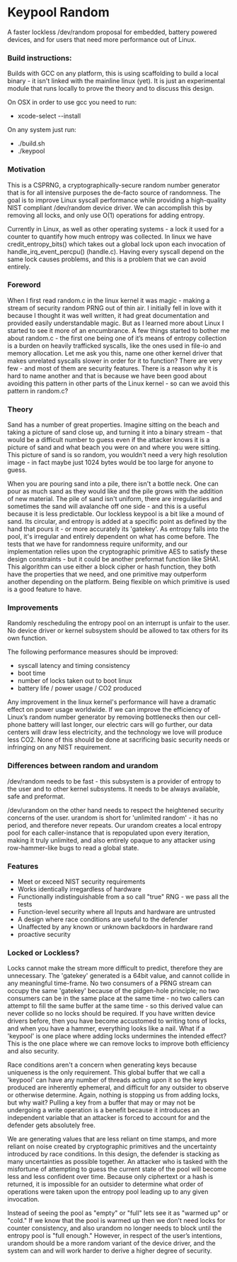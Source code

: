 # Keypool Random
A faster lockless /dev/random proposal for embedded, battery powered devices, and for users that need more performance out of Linux.

### Build instructions:

Builds with GCC on any platform, this is using scaffolding to build a local binary - it isn't linked with the mainline linux (yet).  It is just an experimental module that runs locally to prove the theory and to discuss this design.

On OSX in order to use gcc you need to run:
- xcode-select --install

On any system just run:
- ./build.sh
- ./keypool

### Motivation

This is a CSPRNG, a cryptographically-secure random number generator that is for all intensive purposes the de-facto source of randomness.  The goal is to improve Linux syscall performance while providing a high-quality NIST compliant /dev/random device driver. We can accomplish this by removing all locks, and only use O(1) operations for adding entropy.

Currently in Linux, as well as other operating systems - a lock it used for a counter to quantify how much entropy was collected.  In linux we have credit_entropy_bits() which takes out a global lock upon each invocation of handle_irq_event_percpu() (handle.c).  Having every syscall depend on the same lock causes problems, and this is a problem that we can avoid entirely.

### Foreword

When I first read random.c in the linux kernel it was magic - making a stream of security random PRNG out of thin air.  I initially fell in love with it because I thought it was well written, it had great documentation and provided easily understandable magic. But as I learned more about Linux I started to see it more of an encumbrance.  A few things started to bother me about random.c - the first one being one of it’s means of entropy collection is a burden on heavily trafficked syscalls, like the ones used in file-io and memory allocation.  Let me ask you this, name one other kernel driver that makes unrelated syscalls slower in order for it to function? There are very few - and most of them are security features. There is a reason why it is hard to name another and that is because we have been good about avoiding this pattern in other parts of the Linux kernel - so can we avoid this pattern in random.c?

### Theory

Sand has a number of great properties. Imagine sitting on the beach and taking a picture of sand close up, and turning it into a binary stream - that would be a difficult number to guess even if the attacker knows it is a picture of sand and what beach you were on and where you were sitting.  This picture of sand is so random, you wouldn't need a very high resolution image - in fact maybe just 1024 bytes would be too large for anyone to guess.

When you are pouring sand into a pile, there isn't a bottle neck.  One can pour as much sand as they would like and the pile grows with the addition of new material. The pile of sand isn't uniform, there are irregularities and sometimes the sand will avalanche off one side - and this is a useful because it is less predictable.  Our lockless keypool is a bit like a mound of sand.  Its circular, and entropy is added at a specific point as defined by the hand that pours it - or more accurately its 'gatekey'.  As entropy falls into the pool, it's irregular and entirely dependent on what has come before.  The tests that we have for randomness require uniformity, and our implementation relies upon the cryptographic primitive AES to satisfy these design constraints - but it could be another preformat function like SHA1.  This algorithm can use either a block cipher or hash function, they both have the properties that we need, and one primitive may outperform another depending on the platform. Being flexible on which primitive is used is a good feature to have.


### Improvements 
Randomly rescheduling the entropy pool on an interrupt is unfair to the user.  No device driver or kernel subsystem should be allowed to tax others for its own function. 

The following performance measures should be improved:

 - syscall latency and timing consistency 
 - boot time
 - number of locks taken out to boot linux
 - battery life / power usage / CO2 produced

Any improvement in the linux kernel's performance will have a dramatic effect on power usage worldwide.  If we can improve the efficiency of Linux’s random number generator by removing bottlenecks then our cell-phone battery will last longer, our electric cars will go further, our data centers will draw less electricity, and the technology we love will produce less CO2.   None of this should be done at sacrificing basic security needs or infringing on any NIST requirement.

### Differences between random and urandom

/dev/random needs to be fast - this subsystem is a provider of entropy to the user and to other kernel subsystems. It needs to be always available, safe and preformat.

/dev/urandom on the other hand needs to respect the heightened security concerns of the user. urandom is short for 'unlimited random' - it has no period, and therefore never repeats. Our urandom creates a local entropy pool for each caller-instance that is repopulated upon every iteration, making it truly unlimited, and also entirely opaque to any attacker using row-hammer-like bugs to read a global state.

### Features
 - Meet or exceed NIST security requirements
 - Works identically irregardless of hardware
 - Functionally indistinguishable from a so call "true" RNG - we pass all the tests
 - Function-level security where all Inputs and hardware are untrusted
 - A design where race conditions are useful to the defender 
 - Unaffected by any known or unknown backdoors in hardware rand 
 - proactive security 

### Locked or Lockless?

Locks cannot make the stream more difficult to predict, therefore they are unnecessary.  The 'gatekey' generated is a 64bit value, and cannot collide in any meaningful time-frame.  No two consumers of a PRNG stream can occupy the same 'gatekey' because of the pidgen-hole principle; no two consumers can be in the same place at the same time - no two callers can attempt to fill the same buffer at the same time - so this derived value can never collide so no locks should be required.  If you have written device drivers before, then you have become accustomed to writing tons of locks, and when you have a hammer, everything looks like a nail.  What if a 'keypool' is one place where adding locks undermines the intended effect?  This is the one place where we can remove locks to improve both efficiency and also security.

Race conditions aren't a concern when generating keys because uniqueness is the only requirement. This global buffer that we call a 'keypool' can have any number of threads acting upon it so the keys produced are inherently ephemeral, and difficult for any outsider to observe or otherwise determine.  Again, nothing is stopping us from adding locks, but why wait? Pulling a key from a buffer that may or may not be undergoing a write operation is a benefit because it introduces an independent variable that an attacker is forced to account for and the defender gets absolutely free.

We are generating values that are less reliant on time stamps, and more reliant on noise created by cryptographic primitives and the uncertainty introduced by race conditions. In this design, the defender is stacking as many uncertainties as possible together.  An attacker who is tasked with the misfortune of attempting to guess the current state of the pool will become less and less confident over time.  Because only ciphertext or a hash is returned, it is impossible for an outsider to determine what order of operations were taken upon the entropy pool leading up to any given invocation.

Instead of seeing the pool as "empty" or "full" lets see it as "warmed up" or "cold."  If we know that the pool is warmed up then we don't need locks for counter consistency, and also urandom no longer needs to block until the entropy pool is "full enough."  However, in respect of the user’s intentions,  urandom should be a more random variant of the device driver, and the system can and will work harder to derive a higher degree of security.
